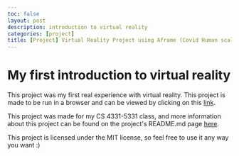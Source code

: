 ```yaml
---
toc: false
layout: post
description: introduction to virtual reality
categories: [project]
title: [Project] Virtual Reality Project using Aframe (Covid Human scale experience)
---
```

# My first introduction to virtual reality
This project was my first real experience with virtual reality. This project is made to be run in a browser and can be viewed by clicking on this [link](https://freeshabh.github.io/virtual-reality-project-1/). 

This project was made for my CS 4331-5331 class, and more information about this project can be found on the project's README.md page [here](https://github.com/FReeshabh/virtual-reality-project-1#virtual-reality-project-1---rishabh-tewari).

This project is licensed under the MIT license, so feel free to use it any way you want :)


